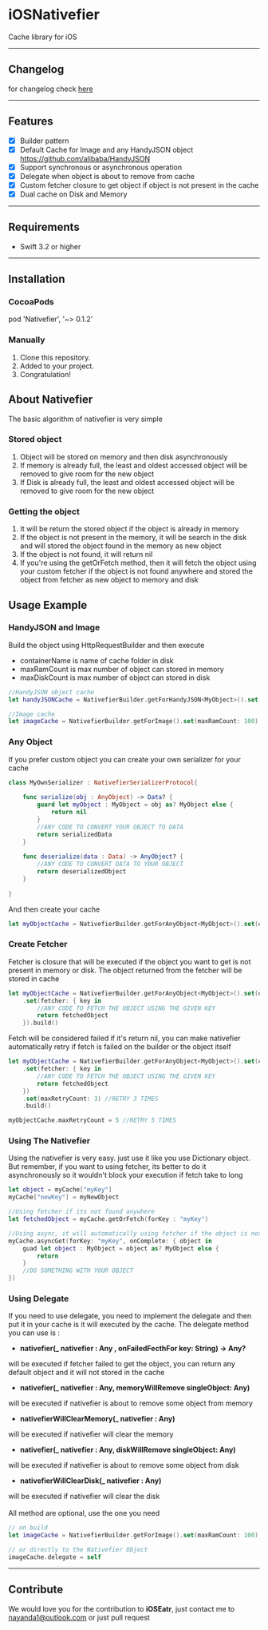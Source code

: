 # iOSNativefier
Cache library for iOS

---
## Changelog
for changelog check [here](CHANGELOG.md)

---
## Features

- [x] Builder pattern
- [x] Default Cache for Image and any HandyJSON object <https://github.com/alibaba/HandyJSON>
- [x] Support synchronous or asynchronous operation
- [x] Delegate when object is about to remove from cache
- [x] Custom fetcher closure to get object if object is not present in the cache
- [x] Dual cache on Disk and Memory
---
## Requirements

- Swift 3.2 or higher

---
## Installation
### CocoaPods
pod 'Nativefier', '~> 0.1.2'

### Manually
1. Clone this repository.
2. Added to your project.
3. Congratulation!

## About Nativefier
The basic algorithm of nativefier is very simple

### Stored object
1. Object will be stored on memory and then disk asynchronously
2. If memory is already full, the least and oldest accessed object will be removed to give room for the new object
3. If Disk is already full, the least and oldest accessed object will be removed to give room for the new object

### Getting the object
1. It will be return the stored object if the object is already in memory
2. If the object is not present in the memory, it will be search in the disk and will stored the object found in the memory as new object
3. If the object is not found, it will return nil
4. If you're using the getOrFetch method, then it will fetch the object using your custom fetcher if the object is not found anywhere and stored the object from fetcher as new object to memory and disk

## Usage Example
### HandyJSON and Image
Build the object using HttpRequestBuilder and then execute

- containerName is name of cache folder in disk
- maxRamCount is max number of object can stored in memory
- maxDiskCount is max number of object can stored in disk

```swift
//HandyJSON object cache
let handyJSONCache = NativefierBuilder.getForHandyJSON<MyObject>().set(containerName: "myobject").set(maxRamCount: 100).set(maxDiskCount: 200).build()

//Image cache
let imageCache = NativefierBuilder.getForImage().set(maxRamCount: 100).set(maxDiskCount: 200).build()
```

### Any Object
If you prefer custom object you can create your own serializer for your cache

```swift
class MyOwnSerializer : NativefierSerializerProtocol{
    
    func serialize(obj : AnyObject) -> Data? {
        guard let myObject : MyObject = obj as? MyObject else {
            return nil
        }
        //ANY CODE TO CONVERT YOUR OBJECT TO DATA
        return serializedData
    }
    
    func deserialize(data : Data) -> AnyObject? {
        //ANY CODE TO CONVERT DATA TO YOUR OBJECT
        return deserializedObject
    }
    
}
```

And then create your cache

```swift
let myObjectCache = NativefierBuilder.getForAnyObject<MyObject>().set(containerName: "myobject").set(maxRamCount: 100).set(maxDiskCount: 200).set(serializer: MyOwnSerializer()).build()
```

### Create Fetcher
Fetcher is closure that will be executed if the object you want to get is not present in memory or disk. The object returned from the fetcher will be stored in cache

```swift
let myObjectCache = NativefierBuilder.getForAnyObject<MyObject>().set(containerName: "myobject").set(maxRamCount: 100).set(maxDiskCount: 200).set(serializer: MyOwnSerializer())
    .set(fetcher: { key in
        //ANY CODE TO FETCH THE OBJECT USING THE GIVEN KEY
        return fetchedObject
    }).build()
```

Fetch will be considered failed if it's return nil, you can make nativefier automatically retry if fetch is failed on the builder or the object itself

```swift
let myObjectCache = NativefierBuilder.getForAnyObject<MyObject>().set(containerName: "myobject").set(maxRamCount: 100).set(maxDiskCount: 200).set(serializer: MyOwnSerializer())
    .set(fetcher: { key in
        //ANY CODE TO FETCH THE OBJECT USING THE GIVEN KEY
        return fetchedObject
    })
    .set(maxRetryCount: 3) //RETRY 3 TIMES
    .build()

myObjectCache.maxRetryCount = 5 //RETRY 5 TIMES
```

### Using The Nativefier
Using the nativefier is very easy. just use it like you use Dictionary object.
But remember, if you want to using fetcher, its better to do it asynchronously so it wouldn't block your execution if fetch take to long

```swift
let object = myCache["myKey"]
myCache["newKey"] = myNewObject

//Using fetcher if its not found anywhere
let fetchedObject = myCache.getOrFetch(forKey : "myKey")

//Using async, it will automatically using fetcher if the object is not found anywhere and you have fetcher.
myCache.asyncGet(forKey: "myKey", onComplete: { object in
    guad let object : MyObject = object as? MyObject else {
        return
    }
    //DO SOMETHING WITH YOUR OBJECT
})
```

### Using Delegate
If you need to use delegate, you need to implement the delegate and then put it in your cache is it will executed by the cache.
The delegate method you can use is :
- **nativefier(_ nativefier : Any , onFailedFecthFor key: String) -> Any?**

will be executed if fetcher failed to get the object, you can return any default object and it will not stored in the cache
- **nativefier(_ nativefier : Any, memoryWillRemove singleObject: Any)**

will be executed if nativefier is about to remove some object from memory
- **nativefierWillClearMemory(_ nativefier : Any)**

will be executed if nativefier will clear the memory
- **nativefier(_ nativefier : Any, diskWillRemove singleObject: Any)**

will be executed if nativefier is about to remove some object from disk
- **nativefierWillClearDisk(_ nativefier : Any)**

will be executed if nativefier will clear the disk
<br>
<br>
All method are optional, use the one you need

```swift
// on build
let imageCache = NativefierBuilder.getForImage().set(maxRamCount: 100).set(maxDiskCount: 200).set(delegate : self).build()

// or directly to the Nativefier Object
imageCache.delegate = self
```

---
## Contribute
We would love you for the contribution to **iOSEatr**, just contact me to nayanda1@outlook.com or just pull request
